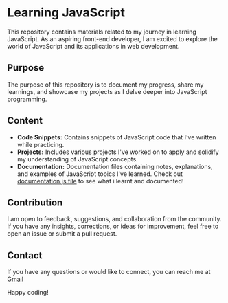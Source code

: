 # Learning JavaScript

This repository contains materials related to my journey in learning JavaScript. As an aspiring front-end developer, I am excited to explore the world of JavaScript and its applications in web development.

## Purpose

The purpose of this repository is to document my progress, share my learnings, and showcase my projects as I delve deeper into JavaScript programming.

## Content

- **Code Snippets:** Contains snippets of JavaScript code that I've written while practicing.
- **Projects:** Includes various projects I've worked on to apply and solidify my understanding of JavaScript concepts.
- **Documentation:** Documentation files containing notes, explanations, and examples of JavaScript topics I've learned. Check out [documentation js file](documentation.md) to see what i learnt and documented!

## Contribution

I am open to feedback, suggestions, and collaboration from the community. If you have any insights, corrections, or ideas for improvement, feel free to open an issue or submit a pull request.

## Contact

If you have any questions or would like to connect, you can reach me at [Gmail](olusegunbamgbelu755@gmail.com)

Happy coding!
